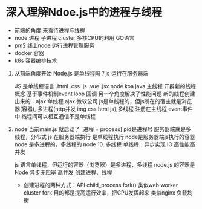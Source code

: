 # 深入理解Ndoe.js中的进程与线程

- 前端的角度  来看待进程与线程
- node 进程  子进程 cluster 多核CPU的利用 GO语言
- pm2 线上node 运行进程管理服务
- docker 容器
- k8s 容器编排技术

1. 从前端角度开始
   Node.js 是单线程吗？js 运行在服务器端
     
       
     JS 是单线程语言  .html .css .js .vue .jsx node koa
     java 主线程  开辟新的线程概念
     基于事件机制event loop 回调 另一个角度解决了性能问题
     新的线程创建出来的：ajax 单线程
      ajax 微软公司
       js是单线程的，但js所在的宿主就是浏览器(容器), 多进程(http并发  img css html js),多线程
       注册在主线程 event事件中
       线程间可以相互通信不是单线程
2. node 当前main.js  就启动了 [进程 = process] pid是进程号 
   服务器端就是多线程，分布式
   js 在服务器端执行  是单线程执行
   node是服务器端js执行的容器  node 是多进程的，多线程的
      node 10.  多线程
   单线程：异步实现 IO 高性能高并发

   js 语言单线程，但运行的容器（浏览器）是多进程，多线程
   node.js 的容器是Node 异步无阻塞  高并发  创建进程、线程

   - 创建进程的两种方式：API
      child_process fork()  类似web worker
      cluster fork
      目的都是提高运行效率，把CPU发挥起来
      类似nginx 负载均衡